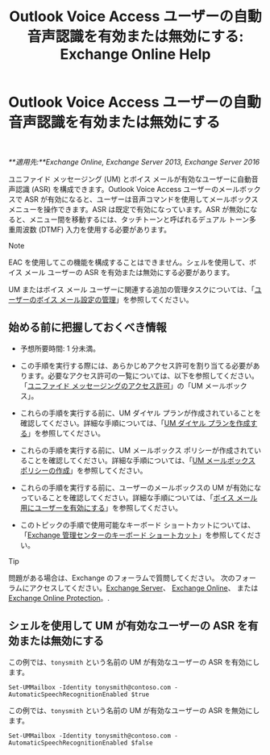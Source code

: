 ﻿---
title: 'Outlook Voice Access ユーザーの自動音声認識を有効または無効にする: Exchange Online Help'
TOCTitle: Outlook Voice Access ユーザーの自動音声認識を有効または無効にする
ms:assetid: 58f41016-e725-432b-953e-415d61e0664c
ms:mtpsurl: https://technet.microsoft.com/ja-jp/library/Bb232062(v=EXCHG.150)
ms:contentKeyID: 50555783
ms.date: 05/22/2018
mtps_version: v=EXCHG.150
ms.translationtype: HT
---

# Outlook Voice Access ユーザーの自動音声認識を有効または無効にする

 

_**適用先:**Exchange Online, Exchange Server 2013, Exchange Server 2016_

ユニファイド メッセージング (UM) とボイス メールが有効なユーザーに自動音声認識 (ASR) を構成できます。Outlook Voice Access ユーザーのメールボックスで ASR が有効になると、ユーザーは音声コマンドを使用してメールボックス メニューを操作できます。ASR は既定で有効になっています。ASR が無効になると、メニュー間を移動するには、タッチトーンと呼ばれるデュアル トーン多重周波数 (DTMF) 入力を使用する必要があります。


> [!NOTE]
> EAC を使用してこの機能を構成することはできません。シェルを使用して、ボイス メール ユーザーの ASR を有効または無効にする必要があります。



UM またはボイス メール ユーザーに関連する追加の管理タスクについては、「[ユーザーのボイス メール設定の管理](manage-voice-mail-settings-for-a-user-exchange-2013-help.md)」を参照してください。

## 始める前に把握しておくべき情報

  - 予想所要時間: 1 分未満。

  - この手順を実行する際には、あらかじめアクセス許可を割り当てる必要があります。必要なアクセス許可の一覧については、以下を参照してください。「[ユニファイド メッセージングのアクセス許可](unified-messaging-permissions-exchange-2013-help.md)」の「UM メールボックス」。

  - これらの手順を実行する前に、UM ダイヤル プランが作成されていることを確認してください。詳細な手順については、「[UM ダイヤル プランを作成する](create-a-um-dial-plan-exchange-2013-help.md)」を参照してください。

  - これらの手順を実行する前に、UM メールボックス ポリシーが作成されていることを確認してください。詳細な手順については、「[UM メールボックス ポリシーの作成](create-a-um-mailbox-policy-exchange-2013-help.md)」を参照してください。

  - これらの手順を実行する前に、ユーザーのメールボックスの UM が有効になっていることを確認してください。詳細な手順については、「[ボイス メール用にユーザーを有効にする](enable-a-user-for-voice-mail-exchange-2013-help.md)」を参照してください。

  - このトピックの手順で使用可能なキーボード ショートカットについては、「[Exchange 管理センターのキーボード ショートカット](keyboard-shortcuts-in-the-exchange-admin-center-exchange-online-protection-help.md)」を参照してください。


> [!TIP]
> 問題がある場合は、Exchange のフォーラムで質問してください。 次のフォーラムにアクセスしてください。<A href="https://go.microsoft.com/fwlink/p/?linkid=60612">Exchange Server</A>、 <A href="https://go.microsoft.com/fwlink/p/?linkid=267542">Exchange Online</A>、 または <A href="https://go.microsoft.com/fwlink/p/?linkid=285351">Exchange Online Protection</A>。.



## シェルを使用して UM が有効なユーザーの ASR を有効または無効にする

この例では、`tonysmith` という名前の UM が有効なユーザーの ASR を有効にします。

    Set-UMMailbox -Identity tonysmith@contoso.com -AutomaticSpeechRecognitionEnabled $true

この例では、`tonysmith` という名前の UM が有効なユーザーの ASR を無効にします。

    Set-UMMailbox -Identity tonysmith@contoso.com -AutomaticSpeechRecognitionEnabled $false

